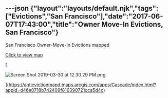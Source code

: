 ---json
{"layout":"layouts/default.njk","tags":["Evictions","San Francisco"],"date":"2017-06-07T17:43:00","title":"Owner Move-In Evictions, San Francisco"}
---

San Francisco Owner-Move-In Evictions mapped

[Click to view map](https://antievictionmapd.maps.arcgis.com/apps/Cascade/index.html?appid=d46e0718b742409f816390721cca5d4c)

[

![Screen Shot 2019-03-30 at 12.30.29 PM.png](https://images.squarespace-cdn.com/content/v1/52b7d7a6e4b0b3e376ac8ea2/1553974252528-865TVCH6FT5HK2V5VCOB/ke17ZwdGBToddI8pDm48kGH7RqWEv1HeNFoAfI6dZt1Zw-zPPgdn4jUwVcJE1ZvWQUxwkmyExglNqGp0IvTJZamWLI2zvYWH8K3-s_4yszcp2ryTI0HqTOaaUohrI8PItkjv8UWXC35sKZ7FelAN5rzkyGoUOV10l6I44T1_veE/Screen+Shot+2019-03-30+at+12.30.29+PM.png)

](https://antievictionmapd.maps.arcgis.com/apps/Cascade/index.html?appid=d46e0718b742409f816390721cca5d4c)